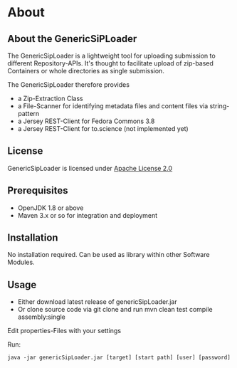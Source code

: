 # About #

## About the GenericSiPLoader ##

The GenericSipLoader is a lightweight tool for uploading submission to different Repository-APIs. 
It's thought to facilitate upload of zip-based Containers or whole directories as single submission.

The GenericSipLoader therefore provides 

- a Zip-Extraction Class
- a File-Scanner for identifying metadata files and content files via string-pattern
- a Jersey REST-Client for Fedora Commons 3.8
- a Jersey REST-Client for to.science (not implemented yet)  

## License ##

GenericSipLoader is licensed under [Apache License 2.0](LICENSE)


## Prerequisites ##

- OpenJDK 1.8 or above
- Maven 3.x or so for integration and deployment

## Installation ##

No installation required. Can be used as library within other Software Modules. 

## Usage ##

- Either download latest release of genericSipLoader.jar
- Or clone source code via git clone and run mvn clean test compile assembly:single

Edit properties-Files with your settings

Run:

`java -jar genericSipLoader.jar [target] [start path] [user] [password]`


